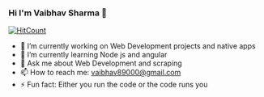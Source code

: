 ### Hi I'm Vaibhav Sharma 👋


[![HitCount](http://hits.dwyl.com/vaibhav89000/vaibhav89000.svg)](http://hits.dwyl.com/vaibhav89000/vaibhav89000)

- 🔭 I’m currently working on Web Development projects and native apps
- 🌱 I’m currently learning Node js and angular
- 💬 Ask me about Web Development and scraping
- 📫 How to reach me: vaibhav89000@gmail.com
- ⚡ Fun fact: Either you run the code or the code runs you

